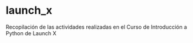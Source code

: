 # launch_x
Recopilación de las actividades realizadas en el Curso de Introducción a Python de Launch X
